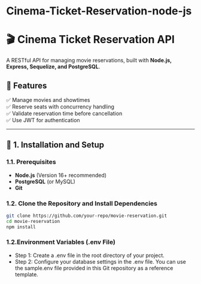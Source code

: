 # Cinema-Ticket-Reservation-node-js

# 🎬 Cinema Ticket Reservation API

A RESTful API for managing movie reservations, built with **Node.js, Express, Sequelize, and PostgreSQL**.

## 🚀 Features

✅ Manage movies and showtimes  
✅ Reserve seats with concurrency handling  
✅ Validate reservation time before cancellation  
✅ Use JWT for authentication

---

## 📌 1. Installation and Setup

### **1.1. Prerequisites**

-   **Node.js** (Version 16+ recommended)
-   **PostgreSQL** (or MySQL)
-   **Git**

### **1.2. Clone the Repository and Install Dependencies**

```bash
git clone https://github.com/your-repo/movie-reservation.git
cd movie-reservation
npm install
```

### **1.2.Environment Variables (.env File)**

-   Step 1: Create a .env file in the root directory of your project.
-   Step 2: Configure your database settings in the .env file. You can use the sample.env file provided in this Git repository as a reference template.
